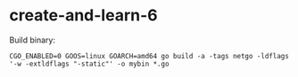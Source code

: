 # create-and-learn-6

Build binary:
```
CGO_ENABLED=0 GOOS=linux GOARCH=amd64 go build -a -tags netgo -ldflags '-w -extldflags "-static"' -o mybin *.go
```
